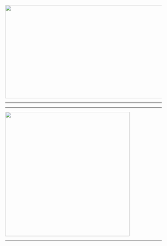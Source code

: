 <div align="center"><img height="300px" width="600px" src="https://hackernoon.com/images/f2px36fy.gif"/>
<!--https://miro.medium.com/max/2400/1*OohqW5DGh9CQS4hLY5FXzA.png -->
</div>

--------

--------
<div>
  <img width="400px" src="https://github-readme-stats.vercel.app/api/?username=DreydenGys&show_icons=true&title_color=fff&icon_color=79ff97&text_color=9f9f9f&bg_color=151515"/>
 </div>

--------

